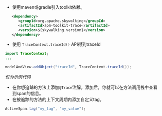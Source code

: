 * 使用maven或gradle引入toolkit依赖。
```xml
   <dependency>
      <groupId>org.apache.skywalking</groupId>
      <artifactId>apm-toolkit-trace</artifactId>
      <version>${skywalking.version}</version>
   </dependency>
```

* 使用 `TraceContext.traceId()` API得到traceId
```java
import TraceContext;
...

modelAndView.addObject("traceId", TraceContext.traceId());
```
_仅为示例代码_

* 在你想追踪的方法上添加`@Trace`注解。添加后，你就可以在方法调用栈中查看到span的信息。
* 在被追踪的方法的上下文周期内添加自定义tag。
```java
ActiveSpan.tag("my_tag", "my_value");
```

